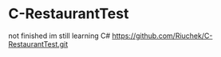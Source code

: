 # C-RestaurantTest
not finished im still learning C#
https://github.com/Riuchek/C-RestaurantTest.git
